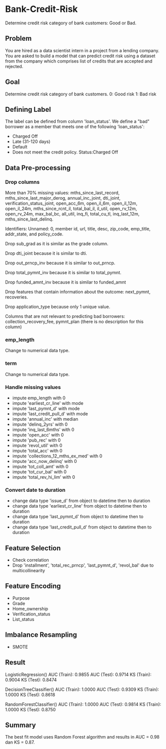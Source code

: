# Bank-Credit-Risk
Determine credit risk category of bank customers: Good or Bad.

## Problem
You are hired as a data scientist intern in a project from a lending company. You are asked to build a model that can predict credit risk using a dataset from the company which comprises list of credits that are accepted and rejected.

## Goal
Determine credit risk category of bank customers.
0: Good risk
1: Bad risk

## Defining Label
The label can be defined from column 'loan_status'.
We define a "bad" borrower as a member that meets one of the following 'loan_status': 
- Charged Off
- Late (31-120 days)
- Default
- Does not meet the credit policy. Status:Charged Off

## Data Pre-processing
### Drop columns

More than 70% missing values: mths_since_last_record, mths_since_last_major_derog, annual_inc_joint, dti_joint, verification_status_joint, open_acc_6m, open_il_6m, open_il_12m, open_il_24m, mths_since_rcnt_il, total_bal_il, il_util, open_rv_12m, open_rv_24m, max_bal_bc, all_util, inq_fi, total_cu_tl, inq_last_12m, mths_since_last_delinq.

Identifiers: Unnamed: 0, member id, url, title, desc, zip_code, emp_title, addr_state, and policy_code.

Drop sub_grad as it is similar as the grade column.

Drop dti_joint because it is similar to dti.

Drop out_prncp_inv because it is similar to out_prncp.

Drop total_pymnt_inv because it is similar to total_pymnt.

Drop funded_amnt_inv because it is similar to funded_amnt

Drop features that contain information about the outcome: next_pymnt, recoveries.

Drop application_type because only 1 unique value.

Columns that are not relevant to predicting bad borrowers: collection_recovery_fee, pymnt_plan (there is no description for this column)

### emp_length
Change to numerical data type.

### term
Change to numerical data type.

### Handle missing values
- impute emp_length with 0
- impute 'earliest_cr_line' with mode
- impute 'last_pymnt_d'  with mode
- impute 'last_credit_pull_d' with mode
- impute 'annual_inc' with median
- impute 'delinq_2yrs' with 0
- impute 'inq_last_6mths' with 0
- impute 'open_acc' with 0
- impute 'pub_rec' with 0
- impute 'revol_util' with 0
- impute 'total_acc' with 0
- impute 'collections_12_mths_ex_med' with 0
- impute 'acc_now_delinq' with 0
- impute 'tot_coll_amt' with 0
- impute 'tot_cur_bal' with 0
- impute 'total_rev_hi_lim' with 0

### Convert date to duration
- change data type 'issue_d' from object to datetime then to duration
- change data type 'earliest_cr_line' from object to datetime then to duration
- change data type 'last_pymnt_d' from object to datetime then to duration
- change data type 'last_credit_pull_d' from object to datetime then to duration

## Feature Selection
- Check correlation
- Drop 'installment', 'total_rec_prncp', 'last_pymnt_d', 'revol_bal' due to multicollinearity

## Feature Encoding
- Purpose
- Grade
- Home_ownership
- Verification_status
- List_status

## Imbalance Resampling
- SMOTE

## Result
LogisticRegression()
AUC (Train): 0.9855
AUC (Test): 0.9714
KS (Train): 0.9004
KS (Test): 0.8474

DecisionTreeClassifier()
AUC (Train): 1.0000
AUC (Test): 0.9309
KS (Train): 1.0000
KS (Test): 0.8618

RandomForestClassifier()
AUC (Train): 1.0000
AUC (Test): 0.9814
KS (Train): 1.0000
KS (Test): 0.8750

## Summary
The best fit model uses Random Forest algorithm and results in AUC = 0.98 dan KS = 0.87.
